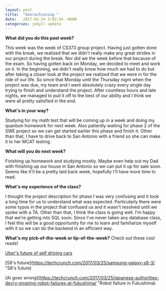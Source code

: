 ```yaml
---
layout: post
title:  "Overachieving "
date:   2017-03-24 3:02:54 -0600
categories: jekyll update
---
```

**What did you do this past week?**

This week was the week of CS373 group project. Having just gotten done with the break, we realized that we didn't really make any great strides in our project during the break. Nor did we the week before that because of the exam. So having gotten back on Monday, we decided to meet and work on it. In the beginning, we didn't really know how much we had to do but after taking a closer look at the project we realized that we were in for the ride of our life. So since that Monday until the Thursday nignt when the project was due, my team and I went absolutely crazy every single day trying to finish and understand the project. After countless hours and late nights, we managed to pull it off to the best of our ability and I think we were all pretty satisfied in the end.


**What's in your way?**

Studying for my math test that will be coming up in a week and doing my quantum homework for next week. Also patiently waiting for phase 2 of the SWE project so we can get started earlier this phase and finish it. Other than that, I have to drive back to San Antonio with a friend so she can make it to her MCAT testing.  

**What will you do next week?**

Finishing up homework and studying mostly. Maybe even help out my Dad with finishing up our house in San Antonio so we can put it up for sale soon. Seems like it'll be a pretty laid back week, hopefully I'll have more time to read.


**What's my experience of the class?**

I thought the project description for phase I was very confusing and it took a long time for us to understand what was expected. Particularly there were some typos in the project that confused us and it wasn't resolved until we spoke with a TA. Other than that, I think the class is going well. I'm happy that we're getting into SQL soon. Since I've never taken any database class, I feel this will be a good opportunity for me to learn and familiarize myself with it so we can do the backend in an efficient way.


**What's my pick-of-the-week or tip-of-the-week?**
Check out these cool reads!

[Uber's future of self driving cars](https://techcrunch.com/2017/03/25/uber-grounds-entire-self-driving-fleet-as-it-probes-arizona-crash/ "Self driving car problem")

[S8's future](https://techcrunch.com/2017/03/25/samsung-galaxy-s8-3/ "S8's future)

[Ai goes wrong](https://techcrunch.com/2017/03/25/japanese-authorities-decry-ongoing-robot-failures-at-fukushima/ "Robot failure in Fukushima)

